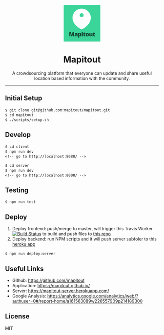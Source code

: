 <div align="center">
  <img src='https://github.com/mapitout/design/blob/master/assets/logo.png?raw=true' width='120px' alt='mapitout-logo.png'/>
  <h1>Mapitout</h1>
  <p>
    A crowdsourcing platform that everyone can update and share useful location based information with the community.
  </p>
</div>

---

## Initial Setup

```
$ git clone git@github.com:mapitout/mapitout.git
$ cd mapitout
$ ./scripts/setup.sh
```

## Develop

```
$ cd client
$ npm run dev
<!-- go to http://localhost:8080/ -->
```

```
$ cd server
$ npm run dev
<!-- go to http://localhost:8000/ -->
```

## Testing

```
$ npm run test
```

## Deploy

1. Deploy frontend: push/merge to master, will trigger this Travis Worker [![Build Status](https://travis-ci.org/mapitout/mapitout.svg?branch=master)](https://travis-ci.org/mapitout/mapitout) to build and push files to [this repo](https://github.com/mapitout/mapitout.github.io)
2. Deploy backend: run NPM scripts and it will push server subfoler to this [heroku app](https://dashboard.heroku.com/apps/mapitout-server)
  ```
  $ npm run deploy:server
  ```

## Useful Links

- Github: https://github.com/mapitout
- Application: https://mapitout.github.io/
- Server: https://mapitout-server.herokuapp.com/
- Google Analysis: https://analytics.google.com/analytics/web/?authuser=0#/report-home/a161563089w226557909p214189300

## License

MIT
